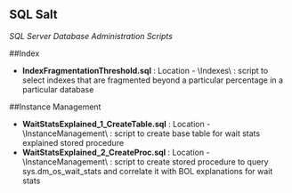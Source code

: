 SQL Salt
---------

_SQL Server Database Administration Scripts_

##Index

  * **IndexFragmentationThreshold.sql** : Location - \Indexes\ : script to select indexes that are fragmented beyond a particular percentage in a particular database

##Instance Management

  * **WaitStatsExplained_1_CreateTable.sql** : Location - \InstanceManagement\ : script to create base table for wait stats explained stored procedure
  * **WaitStatsExplained_2_CreateProc.sql** : Location - \InstanceManagement\ : script to create stored procedure to query sys.dm_os_wait_stats and correlate it with BOL explanations for wait stats